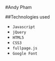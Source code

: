 #Andy Pham

##Technologies used
* `Javascript`
* `jQuery`
* `HTML5`
* `CSS3`
* `fullpage.js`
* `Google Font`

